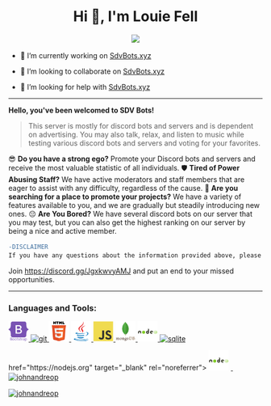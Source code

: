 <h1 align="center">Hi 👋, I'm Louie Fell</h1>
<p align="center">
  <img src="https://camo.githubusercontent.com/fce6276656507ab7539654e1b41b772e2305e9f22aa705fac03712adc7eeacad/68747470733a2f2f696d6775722e636f6d2f655449784737632e676966">
</p>

- 🔭 I’m currently working on [SdvBots.xyz](https://SdvBots.xyz)

- 👯 I’m looking to collaborate on [SdvBots.xyz](https://SdvBots.xyz)

- 🤝 I’m looking for help with [SdvBots.xyz](https://SdvBots.xyz)

---
**__Hello, you've been welcomed to SDV Bots!__**
> This server is mostly for discord bots and servers and is dependent on advertising. You may also talk, relax, and listen to music while testing various discord bots and servers and voting for your favorites.

:sunglasses: **Do you have a strong ego?** Promote your Discord bots and servers and receive the most valuable statistic of all individuals.
:shield: **Tired of Power Abusing Staff?** We have active moderators and staff members that are eager to assist with any difficulty, regardless of the cause.
:link: **Are you searching for a place to promote your projects?** We have a variety of features available to you, and we are gradually but steadily introducing new ones.
:pensive: **Are You Bored?** We have several discord bots on our server that you may test, but you can also get the highest ranking on our server by being a nice and active member.

```diff
-DISCLAIMER
If you have any questions about the information provided above, please do not hesitate to inquire. Before you join the server, think about why you want to be there.
```
Join https://discord.gg/JgxkwvyAMJ and put an end to your missed opportunities.

---

<p align="left">
</p>

<h3 align="left">Languages and Tools:</h3>
<p align="left"> <a href="https://getbootstrap.com" target="_blank" rel="noreferrer"> <img
src="https://raw.githubusercontent.com/devicons/devicon/master/icons/bootstrap/bootstrap-plain-wordmark.svg" alt="bootstrap" width="40" height="40"/> </a> <a href="https://git-scm.com/" target="_blank" rel="noreferrer"> <img src="https://www.vectorlogo.zone/logos/git-scm/git-scm-icon.svg" alt="git" width="40" height="40"/> </a> <a href="https://www.w3.org/html/" target="_blank" rel="noreferrer"> <img src="https://raw.githubusercontent.com/devicons/devicon/master/icons/html5/html5-original-wordmark.svg" alt="html5" width="40" height="40"/> </a> <a href="https://www.java.com" target="_blank" rel="noreferrer"> <img src="https://raw.githubusercontent.com/devicons/devicon/master/icons/java/java-original.svg" alt="java" width="40" height="40"/> </a> <a href="https://developer.mozilla.org/en-US/docs/Web/JavaScript" target="_blank" rel="noreferrer"> <img src="https://raw.githubusercontent.com/devicons/devicon/master/icons/javascript/javascript-original.svg" alt="javascript" width="40" height="40"/> </a> <a href="https://www.mongodb.com/" target="_blank" rel="noreferrer"> <img src="https://raw.githubusercontent.com/devicons/devicon/master/icons/mongodb/mongodb-original-wordmark.svg" alt="mongodb" width="40" height="40"/> </a> <a href="https://nodejs.org" target="_blank" rel="noreferrer"> <img src="https://raw.githubusercontent.com/devicons/devicon/master/icons/nodejs/nodejs-original-wordmark.svg" alt="nodejs" width="40" height="40"/> </a> <a href="https://www.sqlite.org/" target="_blank" rel="noreferrer"> <img src="https://www.vectorlogo.zone/logos/sqlite/sqlite-icon.svg" alt="sqlite" width="40" height="40"/> </a> </p>
href="https://nodejs.org" target="_blank" rel="noreferrer"> <img src="https://raw.githubusercontent.com/devicons/devicon/master/icons/nodejs/nodejs-original-wordmark.svg" alt="nodejs" width="40" height="40"/> </a> <a href="https://www.sqlite.org/" target="_blank" rel="noreferrer"> <img 

<p>&nbsp;<img align="center" src="https://github-readme-stats.vercel.app/api?username=LouieFell&show_icons=true&locale=en" alt="johnandreop" /></p>

<p><img align="center" src="https://github-readme-streak-stats.herokuapp.com/?user=LouieFell&" alt="johnandreop" /></p>

